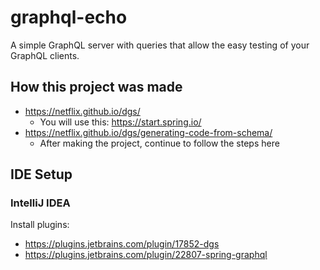 # graphql-echo
A simple GraphQL server with queries that allow the easy testing of your GraphQL clients.


## How this project was made

* https://netflix.github.io/dgs/
    * You will use this: https://start.spring.io/
* https://netflix.github.io/dgs/generating-code-from-schema/
  * After making the project, continue to follow the steps here

## IDE Setup

### IntelliJ IDEA

Install plugins:
* https://plugins.jetbrains.com/plugin/17852-dgs
* https://plugins.jetbrains.com/plugin/22807-spring-graphql

